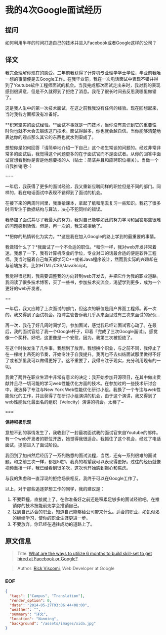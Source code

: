 我的4次Google面试经历
=====

## 提问
如何利用半年的时间打造自己的技术并进入Facebook或者Google这样的公司？

## 译文
我完全理解你现在的感受。三年前我获得了计算机专业理学学士学位，毕业前我唯一想的事情便是去Google工作。在我毕业前，我在一次电话面试中表现不错并得到了Youtube软件工程师面试的机会。当我完成那次面试走出来时，我对我的表现感到很满意，但是不久就得到了拒绝了消息。我花了很长时间去反思我哪里做错了。

这是我人生中的第一次技术面试，在这之前我我没有任何的经验。现在回想起来，当时我各方面都没有准备好。

**积累坚实的面试经验。**面试本事就是一门技术，当你没有意识到它的重要性时你也就不大会去锻炼这门技术。面试得越多，你也就会越自信。当你能够清楚地表达你的观点那么其它的东西也就水到渠成了。

想想你是如何回答『请简单地介绍一下自己』这个老生常谈的问题的。经过非常非常多的面试后，我觉得这个问题更多的在于面试官而不是面试者。从你的回答中面试官想看到你是否是他想要找的人（贴士：简洁并且和应聘职位相关）。当做一个自我推销吧:-)

===

一年后，我获得了更多的面试经验，我又重新应聘同样的职位但是不同的部门。同样的，我在电话面试中表现不错得到了面试的机会。

在接下来的两周时间里，我重拾课本，拿起了纸和笔去复习一些知识。我花了很多时间专注于数据结构与算法，决心不犯同样的错误。

我参加了面试并尽了我最大的努力，我对自己能够如此的努力学习和回答那些很难的问题感到骄傲。但是，再一次的，我又被拒绝了。

**把你的热情转化为实力。**这是我在加入Google的路上学到的最重要的事情。

我做错什么了？*我面试了一个不合适的职位。*和你一样，我对web开发非常着迷。我想了一下，我有计算机专业的学位，专业对口的话最合适的便是软件工程师。我当时逼着自己每天都学习C++或者Java程序设计，然而我实际的兴趣却在与前端技术，比如HTML/CSS/JavaScript。

我觉得很悲剧，我需要调整我的方向转到web开发去，并把它作为我的职业道路。我阅读了很多技术博客，买了一些书，参加技术交流会，渴望学到更多，成为一个更好的web开发者。

==

一年后，我又应聘了上次面试的部门，但这次的职位是用户界面工程师。再一次的，我又得到了面试机会。招聘主管告诉我几乎从来面见过有三次来面试的家伙...

再一次，我花了好几周时间学习，参加面试，感觉我已经让面试官心动了。在最后，我的面试官给了我一个Google杯子，印着『完成了三次Google面试』，感觉像一个奖杯。好吧，这更像是一个安慰，因为，我第三次被拒绝了。

在这个时候发生了几件事，我想到了放弃。我想换个职业，与之前不同，我停止了在一棵树上吊死的节奏，开始专注于自我提升。我再也不去纠结面试那里做得不好了或者那里我可以做得更好了。这不重要了，我得专注于现实，充分利用现有的一切。

我做了两件在职业生涯中非常有意义的决定：我开始参加开源项目，在其中做出贡献并且尽一切可能的学习web性能优化方面的技术。在参加过的一些技术研讨会中，我选择了专注与New York Web性能优化研讨小组。我换了一个专注与web性能优化的工作，并且获得了在研讨小组演讲的机会，由于这个演讲，我又得到了web性能优化最出名的组织（Velocity）演讲的机会。太棒了~

===

**保持积极乐观**

意想不到的事情发生了，我收到了一封最初面试我的面试官来自Youtube的邮件。有一个web开发者的职位开放，她觉得我很适合。我抓住了这个机会，经过了电话面试，提前进入了面试阶段。

我回到了加州然后经历了一系列熟悉的面试流程，当然，还有一系列很难的面试题。和之前三次一样，都是5进1，我真的希望我可以表现得更好。过往的经历就像视频重播一样，我已经看到很多次，这次也开始感到担心和焦虑。

与我的焦虑和一直浮现的拒绝场景相反，我终于可以在Google工作了。

以上，对于那些追逐梦想工作的同学，我的建议是：

1. 不要莽撞，直接就上了。在你准备好之前还是积累足够多的面试经验吧。在推销你的技术技能前先学会推销自己。
2. 找到自己适合的职业，知道自己能够给公司带来什么。适合的职业，如饥似渴的继续学习，使你的职业生涯更进一步。
3. 不要放弃，你已经在通往成功的道路上了。

## 原文信息
> Title: [What are the ways to utilize 6 months to build skill-set to get hired at Facebook or Google?][1]

> Author: [Rick Viscomi][2], Web Developer at Google

### EOF
```json
{
  "tags": ["Campus", "Translation"],
  "render_option": 0,
  "date": "2014-05-27T03:06:44+08:00",
  "weather": "",
  "summary": "译文",
  "location": "Nanning",
  "background": "/assets/images/xida.jpg"
}
```

[1]: http://www.quora.com/Career-Advice/What-are-the-ways-to-utilize-6-months-to-build-skill-set-to-get-hired-at-Facebook-or-Google/answer/Rick-Viscomi?srid=twt8&share=1
[2]: http://jrvis.com/


